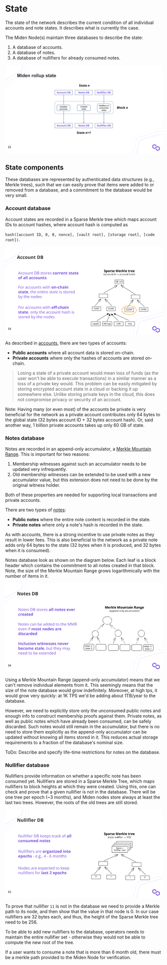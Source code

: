 # State

The state of the network describes the current condition of all individual accounts and note states. It describes what is currently the case.

The Miden Node(s) maintain three databases to describe the state:
1. A database of accounts.
2. A database of notes.
3. A database of nullifiers for already consumed notes.

<p align="center">
  <img src="../diagrams/architecture/state/State.svg">
</p>

## State components

These databases are represented by authenticated data structures (e.g., Merkle trees), such that we can easily prove that items were added to or removed from a database, and a commitment to the database would be very small.

### Account database
Account states are recorded in a Sparse Merkle tree which maps account IDs to account hashes, where account hash is computed as 

`hash([account ID, 0, 0, nonce], [vault root], [storage root], [code root])`.

<p align="center">
  <img src="../diagrams/architecture/state/Account_DB.png">
</p>

As described in [accounts](https://0xpolygonmiden.github.io/miden-base/architecture/accounts.html), there are two types of accounts:
* **Public accounts** where all account data is stored on-chain.
* **Private accounts** where only the hashes of accounts are stored on-chain.

> Losing a state of a private account would mean loss of funds (as the user won't be able to execute transactions) in a similar manner as a loss of a private key would. This problem can be easily mitigated by storing encrypted account state in a cloud or backing it up somewhere else. Unlike storing private keys in the cloud, this does not compromise privacy or security of an account.

Note: Having many (or even most) of the accounts be private is very beneficial for the network as a private account contributes only 64 bytes to the global state (32 bytes account ID + 32 bytes account hash). Or, said another way, 1 billion private accounts takes up only $60$ GB of state.

### Notes database 

Notes are recorded in an append-only accumulator, a [Merkle Mountain Range](https://github.com/opentimestamps/opentimestamps-server/blob/master/doc/merkle-mountain-range.md). This is important for two reasons:

1. Membership witnesses against such an accumulator needs to be updated very infrequently.
2. Old membership witnesses can be extended to be used with a new accumulator value, but this extension does not need to be done by the original witness holder.

Both of these properties are needed for supporting local transactions and private accounts.

There are two types of [notes](https://0xpolygonmiden.github.io/miden-base/architecture/notes.html):
* **Public notes** where the entire note content is recorded in the state. 
* **Private notes** where only a note's hash is recorded in the state. 

As with accounts, there is a strong incentive to use private notes as they result in lower fees. This is also beneficial to the network as a private note adds only 64 bytes to the state (32 bytes when it is produced, and 32 bytes when it is consumed).

Notes database look as shown on the diagram below. Each leaf is a block header which contains the commitment to all notes created in that block. Note, the size of the Merkle Mountain Range grows logarithmically with the number of items in it.

<p align="center">
  <img src="../diagrams/architecture/state/Notes_DB.png">
</p>

Using a Merkle Mountain Range (append-only accumulator) means that we can't remove individual elements from it. This seemingly means that the size of the note database would grow indefinitely. Moreover, at high tps, it would grow very quickly: at 1K TPS we'd be adding about 1TB/year to the database.

However, we need to explicitly store only the unconsumed public notes and enough info to construct membership proofs against them. Private notes, as well as public notes which have already been consumed, can be safely discarded. Such notes would still remain in the accumulator, but there is no need to store them explicitly as the append-only accumulator can be updated without knowing all items stored in it. This reduces actual storage requirements to a fraction of the database's nominal size.

ToDo: Describe and specify life-time restrictions for notes on the database. 

### Nullifier database

Nullifiers provide information on whether a specific note has been consumed yet. Nullifiers are stored in a Sparse Merkle Tree, which maps nullifiers to block heights at which they were created.  Using this, one can check and prove that a given nullifier is not in the database. There will be one tree per epoch (~3 months), and Miden nodes store always at least the last two trees. However, the roots of the old trees are still stored.

<p align="center">
  <img src="../diagrams/architecture/state/Nullifier_DB.png">
</p>

To prove that nullifier `11` is not in the database we need to provide a Merkle path to its node, and then show that the value in that node is $0$. In our case nullifiers are 32 bytes each, and thus, the height of the Sparse Merkle tree need to be 256.

To be able to add new nullifiers to the database, operators needs to maintain the entire nullifier set - otherwise they would not be able to compute the new root of the tree. 

If a user wants to consume a note that is more than 6 month old, there must be a merkle path provided to the Miden Node for verification.
